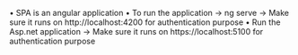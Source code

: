 •	SPA is an angular application
•	To run the application
    ->	ng serve 
    ->	Make sure it runs on http://localhost:4200 for authentication purpose
•	Run the Asp.net application 
    ->	Make sure it runs on https://localhost:5100 for authentication purpose
